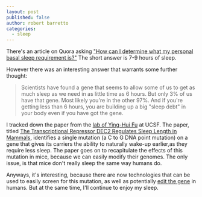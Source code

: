 ```yaml
---
layout: post
published: false
author: robert barretto
categories: 
  - sleep
---
```


There's an article on Quora asking ["How can I determine what my personal basal sleep requirement is?"](http://www.quora.com/Sleep/How-can-I-determine-what-my-personal-basal-sleep-requirement-is) The short answer is 7-9 hours of sleep.

However there was an interesting answer that warrants some further thought:
> Scientists have found a gene that seems to allow some of us to get as much sleep as we need in as little time as 6 hours. But only 3% of us have that gene. Most likely you're in the other 97%. And if you're getting less than 6 hours, you are building up a big "sleep debt" in your body even if you have got the gene.

I tracked down the paper from the [lab of Ying-Hui Fu](http://www.neugenes.org/outreach.htm) at UCSF. The paper, titled [The Transcriptional Repressor DEC2 Regulates Sleep Length in Mammals](http://www.sciencemag.org/content/325/5942/866), identifies a single mutation (a C to G DNA point mutation) on a gene that gives its carriers the ability to naturally wake-up earlier,as they require less sleep.  The paper goes on to recapitulate the effects of this mutation in mice, because we can easily modify their genomes. The only issue, is that mice don't really sleep the same way humans do.  

Anyways, it's interesting, because there are now technologies that can be used to easily screen for this mutation, as well as potentially [edit the gene](http://zlab.mit.edu) in humans. But at the same time, I'll continue to enjoy my sleep.

